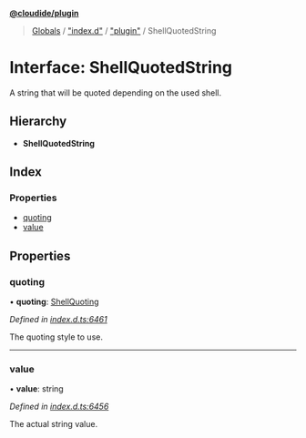 **[@cloudide/plugin](../README.md)**

> [Globals](../README.md) / ["index.d"](../modules/_index_d_.md) / ["plugin"](../modules/_index_d_._plugin_.md) / ShellQuotedString

# Interface: ShellQuotedString

A string that will be quoted depending on the used shell.

## Hierarchy

* **ShellQuotedString**

## Index

### Properties

* [quoting](_index_d_._plugin_.shellquotedstring.md#quoting)
* [value](_index_d_._plugin_.shellquotedstring.md#value)

## Properties

### quoting

•  **quoting**: [ShellQuoting](../enums/_index_d_._plugin_.shellquoting.md)

*Defined in [index.d.ts:6461](https://github.com/shuyaqian/cloudide-plugin-api/blob/9d985be/index.d.ts#L6461)*

The quoting style to use.

___

### value

•  **value**: string

*Defined in [index.d.ts:6456](https://github.com/shuyaqian/cloudide-plugin-api/blob/9d985be/index.d.ts#L6456)*

The actual string value.
